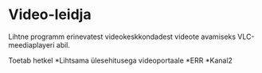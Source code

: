 Video-leidja
============

Lihtne programm erinevatest videokeskkondadest videote avamiseks VLC-meediaplayeri abil.

Toetab hetkel
   *Lihtsama ülesehitusega videoportaale
   *ERR
   *Kanal2
